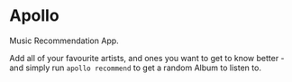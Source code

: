 # Apollo

Music Recommendation App.

Add all of your favourite artists, and ones you want to get to know better - and simply run `apollo recommend` to get a random Album to listen to.

